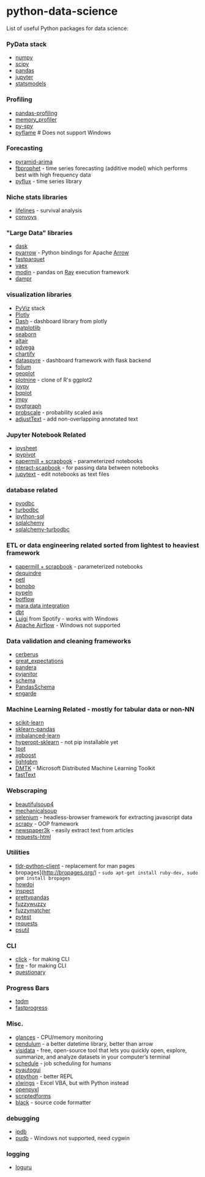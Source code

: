 # python-data-science
List of useful Python packages for data science:

### PyData stack
- [numpy](http://www.numpy.org/)
- [scipy](https://docs.scipy.org/doc/scipy/reference/)
- [pandas](https://pandas.pydata.org/)
- [jupyter](https://jupyter.org/)
- [statsmodels](https://www.statsmodels.org/stable/index.html)

### Profiling
- [pandas-profiling](https://github.com/pandas-profiling/pandas-profiling)
- [memory_profiler](https://github.com/pythonprofilers/memory_profiler)
- [py-spy](https://github.com/benfred/py-spy/blob/master/README.md)
- [pyflame](https://github.com/uber/pyflame)   # Does not support Windows

### Forecasting
- [pyramid-arima](https://github.com/tgsmith61591/pyramid)
- [fbprophet](https://facebook.github.io/prophet/) - time series forecasting (additive model) which performs best with high frequency data
- [pyflux](https://github.com/RJT1990/pyflux) - time series library

### Niche stats libraries
- [lifelines](https://github.com/CamDavidsonPilon/lifelines) - survival analysis
- [convoys](https://better.engineering/convoys/)

### "Large Data" libraries
- [dask](https://dask.org/)
- [pyarrow](https://arrow.apache.org/) - Python bindings for Apache [Arrow](https://arrow.apache.org/)
- [fastparquet](https://github.com/dask/fastparquet)
- [vaex](https://github.com/maartenbreddels/vaex)
- [modin](https://github.com/modin-project/modin) - pandas on [Ray](https://ray-project.github.io/) execution framework
- [dampr](https://github.com/Refefer/Dampr)

### visualization libraries
- [PyViz](http://pyviz.org/) stack
- [Plotly](https://plot.ly/python/)
- [Dash](https://github.com/plotly/dash) - dashboard library from plotly
- [matplotlib](https://matplotlib.org/)
- [seaborn](https://seaborn.pydata.org/)
- [altair](https://github.com/justinbois/altair-catplot)
- [pdvega](https://github.com/altair-viz/pdvega)
- [chartify](https://github.com/spotify/chartify)
- [dataspyre](https://github.com/adamhajari/spyre) - dashboard framework with flask backend
- [folium](https://github.com/python-visualization/folium)
- [geoplot](https://github.com/ResidentMario/geoplot)
- [plotnine](https://github.com/has2k1/plotnine) - clone of R's ggplot2
- [joypy](https://github.com/sbebo/joypy)
- [bqplot](https://github.com/bloomberg/bqplot)
- [jmpy](https://github.com/beltashazzer/jmpy)
- [pyqtgraph](http://www.pyqtgraph.org/)
- [probscale](https://github.com/matplotlib/mpl-probscale) - probability scaled axis
- [adjustText](https://github.com/Phlya/adjustText) - add non-overlapping annotated text

### Jupyter Notebook Related
- [ipysheet](https://github.com/QuantStack/ipysheet)
- [ipypivot](https://github.com/PierreMarion23/ipypivot)
- [papermill + scrapbook](https://github.com/nteract/papermill) - parameterized notebooks
- [nteract-scapbook](https://github.com/nteract/scrapbook) - for passing data between notebooks
- [jupytext](https://github.com/mwouts/jupytext) - edit notebooks as text files

### database related
- [pyodbc](https://github.com/mkleehammer/pyodbc)
- [turbodbc](https://turbodbc.readthedocs.io/en/latest/)
- [ipython-sql](https://github.com/catherinedevlin/ipython-sql)
- [sqlalchemy](https://www.sqlalchemy.org/)
- [sqlalchemy-turbodbc](https://github.com/dirkjonker/sqlalchemy-turbodbc)

### ETL or data engineering related sorted from lightest to heaviest framework
- [papermill + scrapbook](https://github.com/nteract/papermill) - parameterized notebooks
- [dequindre](https://github.com/vogt4nick/dequindre)
- [petl](https://github.com/petl-developers/petl)
- [bonobo](https://www.bonobo-project.org/)
- [pypeln](https://github.com/cgarciae/pypeln/)
- [botflow](https://github.com/kkyon/botflow)
- [mara data integration](https://github.com/mara/data-integration)
- [dbt](https://www.getdbt.com/)
- [Luigi](https://github.com/spotify/luigi) from Spotify - works with Windows
- [Apache Airflow](https://airflow.apache.org/) - Windows not supported

### Data validation and cleaning frameworks
- [cerberus](https://github.com/pyeve/cerberus)
- [great_expectations](https://github.com/great-expectations/great_expectations)
- [pandera](https://github.com/cosmicBboy/pandera)
- [pyjanitor](https://pyjanitor.readthedocs.io/)
- [schema](https://github.com/keleshev/schema)
- [PandasSchema](https://github.com/TMiguelT/PandasSchema)
- [engarde](https://github.com/TomAugspurger/engarde)

### Machine Learning Related - mostly for tabular data or non-NN
- [scikit-learn](https://scikit-learn.org/stable/)
- [sklearn-pandas](https://github.com/scikit-learn-contrib/sklearn-pandas)
- [imbalanced-learn](https://github.com/scikit-learn-contrib/imbalanced-learn)
- [hyperopt-sklearn](https://github.com/hyperopt/hyperopt-sklearn) - not pip installable yet
- [tpot](https://github.com/EpistasisLab/tpot)
- [xgboost](https://xgboost.readthedocs.io/en/latest/)
- [lightgbm](https://github.com/Microsoft/LightGBM)
- [DMTK](http://www.dmtk.io/) - Microsoft Distributed Machine Learning Toolkit
- [fastText](https://fasttext.cc/)

### Webscraping
- [beautifulsoup4](https://www.crummy.com/software/BeautifulSoup/bs4/doc/)
- [mechanicalsoup](https://mechanicalsoup.readthedocs.io/en/stable/)
- [selenium](https://www.seleniumhq.org/) - headless-browser framework for extracting javascript data
- [scrapy](https://scrapy.org/) - OOP framework
- [newspaper3k](https://newspaper.readthedocs.io) - easily extract text from articles
- [requests-html](https://github.com/kennethreitz/requests-html)

### Utilities
- [tldr-python-client](https://github.com/tldr-pages/tldr-python-client) - replacement for man pages
- bropages](http://bropages.org/) - 
```sudo apt-get install ruby-dev, sudo gem install bropages```
- [howdoi](https://github.com/gleitz/howdoi)
- [inspect](https://docs.python.org/3/library/inspect.html)
- [prettypandas](https://prettypandas.readthedocs.io/en/latest/)
- [fuzzywuzzy](https://github.com/seatgeek/fuzzywuzzy)
- [fuzzymatcher](https://github.com/RobinL/fuzzymatcher)
- [pytest](https://docs.pytest.org/en/latest/)
- [requests](http://docs.python-requests.org/en/master/)
- [psutil](https://github.com/giampaolo/psutil)

### CLI
- [click](https://click.palletsprojects.com/en/7.x/) - for making CLI
- [fire](https://github.com/google/python-fire) - for making CLI
- [questionary](https://github.com/tmbo/questionary)

### Progress Bars
- [tqdm](https://github.com/tqdm/tqdm)
- [fastprogress](https://github.com/fastai/fastprogress)

### Misc.
- [glances](https://nicolargo.github.io/glances/) - CPU/memory monitoring
- [pendulum](https://pendulum.eustace.io/) - a better datetime library, better than arrow
- [visidata](https://jsvine.github.io/intro-to-visidata/index.html) - free, open-source tool that lets you quickly open, explore, summarize, and analyze datasets in your computer’s terminal
- [schedule](https://github.com/dbader/schedule) - job scheduling for humans
- [pyautogui](https://pyautogui.readthedocs.io/en/latest/)
- [ptpython](https://github.com/prompt-toolkit/ptpython) - better REPL
- [xlwings](https://www.xlwings.org/) - Excel VBA, but with Python instead
- [openpyxl](https://openpyxl.readthedocs.io/en/stable/)
- [scriptedforms](https://github.com/SimonBiggs/scriptedforms)
- [black](https://github.com/ambv/black) - source code formatter

### debugging
- [ipdb](https://github.com/gotcha/ipdb)
- [pudb](https://github.com/inducer/pudb) - Windows not supported, need cygwin

### logging
- [loguru](https://github.com/Delgan/loguru)
